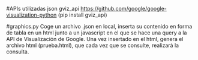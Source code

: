 #APIs utilizadas
json
gviz_api https://github.com/google/google-visualization-python (pip install gviz_api)

#graphics.py
Coge un archivo .json en local, inserta su contenido en forma de tabla en un html junto a un javascript en el que se hace una query a la API de Visualización de Google. Una vez insertado en el html, genera el archivo html (prueba.html), que cada vez que se consulte, realizará la consulta. 